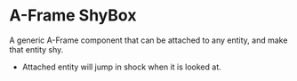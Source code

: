 # A-Frame ShyBox

A generic A-Frame component that can be attached to any entity, and make that entity shy.

- Attached entity will jump in shock when it is looked at.